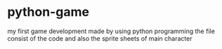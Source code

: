# python-game
my first game development made by using python programming
the file consist of the code and also the sprite sheets of main character
